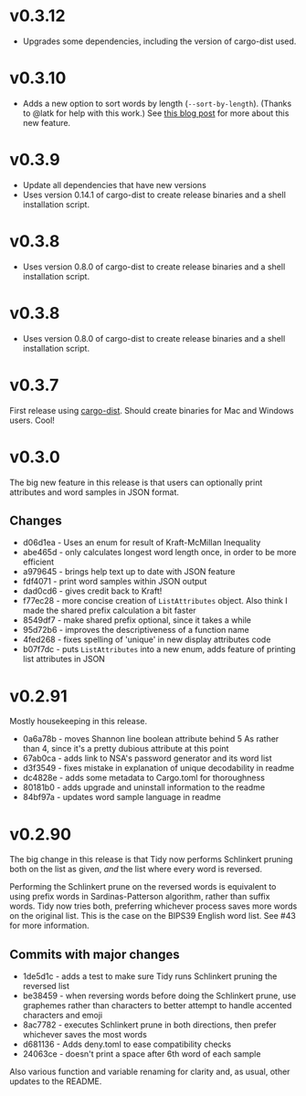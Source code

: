 # v0.3.12

* Upgrades some dependencies, including the version of cargo-dist used.

# v0.3.10 

* Adds a new option to sort words by length (`--sort-by-length`). (Thanks to @latk for help with this work.) See [this blog post](https://sts10.github.io/2024/07/06/double-sorting.html) for more about this new feature.

# v0.3.9

* Update all dependencies that have new versions
* Uses version 0.14.1 of cargo-dist to create release binaries and a shell installation script.

# v0.3.8

* Uses version 0.8.0 of cargo-dist to create release binaries and a shell installation script.
# v0.3.8

* Uses version 0.8.0 of cargo-dist to create release binaries and a shell installation script.

# v0.3.7

First release using [cargo-dist](https://opensource.axo.dev/cargo-dist/). Should create binaries for Mac and Windows users. Cool!

# v0.3.0

The big new feature in this release is that users can optionally print attributes and word samples in JSON format. 

## Changes
* d06d1ea - Uses an enum for result of Kraft-McMillan Inequality 
* abe465d - only calculates longest word length once, in order to be more efficient
* a979645 - brings help text up to date with JSON feature  
* fdf4071 - print word samples within JSON output
* dad0cd6 - gives credit back to Kraft!
* f77ec28 - more concise creation of `ListAttributes` object. Also think I made the shared prefix calculation a bit faster 
* 8549df7 - make shared prefix optional, since it takes a while
* 95d72b6 - improves the descriptiveness of a function name
* 4fed268 - fixes spelling of 'unique' in new display attributes code 
* b07f7dc - puts `ListAttributes` into a new enum, adds feature of printing list attributes in JSON

# v0.2.91

Mostly housekeeping in this release.

* 0a6a78b - moves Shannon line boolean attribute behind 5 As rather than 4, since it's a pretty dubious attribute at this point  
* 67ab0ca - adds link to NSA's password generator and its word list
* d3f3549 - fixes mistake in explanation of unique decodability in readme 
* dc4828e - adds some metadata to Cargo.toml for thoroughness
* 80181b0 - adds upgrade and uninstall information to the readme  
* 84bf97a - updates word sample language in readme 

# v0.2.90

The big change in this release is that Tidy now performs Schlinkert pruning both on the list as given, _and_ the list where every word is reversed. 

Performing the Schlinkert prune on the reversed words is equivalent to using prefix words in Sardinas-Patterson algorithm, rather than suffix words. Tidy now tries both, preferring whichever process saves more words on the original list. This is the case on the BIPS39 English word list. See #43 for more information.

## Commits with major changes
* 1de5d1c - adds a test to make sure Tidy runs Schlinkert pruning the reversed list
* be38459 - when reversing words before doing the Schlinkert prune, use graphemes rather than characters to better attempt to handle accented characters and emoji  
* 8ac7782 - executes Schlinkert prune in both directions, then prefer whichever saves the most words
* d681136 - Adds deny.toml to ease compatibility checks
* 24063ce - doesn't print a space after 6th word of each sample


Also various function and variable renaming for clarity and, as usual, other updates to the README. 
